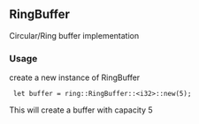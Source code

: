 ## RingBuffer

Circular/Ring buffer implementation 


### Usage

create a new instance of RingBuffer
```
 let buffer = ring::RingBuffer::<i32>::new(5);

```
This will create a buffer with capacity 5


